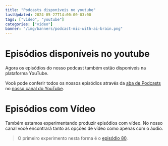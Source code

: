```yaml
---
title: "Podcasts disponíveis no youtube"
lastUpdated: 2024-05-27T14:00:00-03:00
tags: ["video", "youtube"]
categories: ["video"]
banner: "/img/banners/podcast-mic-with-ai-brain.png"
---
```


# Episódios disponíveis no youtube 

Agora os episódios do nosso podcast também estão disponíveis na plataforma YouTube.

Você pode conferir todos os nossos episódios através da [aba de Podcasts](https://www.youtube.com/@OsProgramadores/podcasts) no [nosso canal do YouTube](https://www.youtube.com/@OsProgramadores?sub_confirmation=1).

# Episódios com Vídeo

Também estamos experimentando produzir episódios com vídeo. 
No nosso canal você encontrará tanto as opções de vídeo como apenas com o áudio.
> O primeiro experimento nesta forma é o [episódio 80](https://osprogramadores.com/podcast/podcast-80/).
